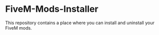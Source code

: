 # FiveM-Mods-Installer
This repository contains a place where you can install and uninstall your FiveM mods.
